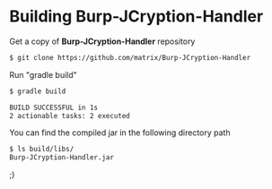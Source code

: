 # Building Burp-JCryption-Handler

Get a copy of **Burp-JCryption-Handler** repository
```sh
$ git clone https://github.com/matrix/Burp-JCryption-Handler
```
Run "gradle build"
```sh
$ gradle build

BUILD SUCCESSFUL in 1s
2 actionable tasks: 2 executed
```
You can find the compiled jar in the following directory path

```sh
$ ls build/libs/
Burp-JCryption-Handler.jar
```
;)
